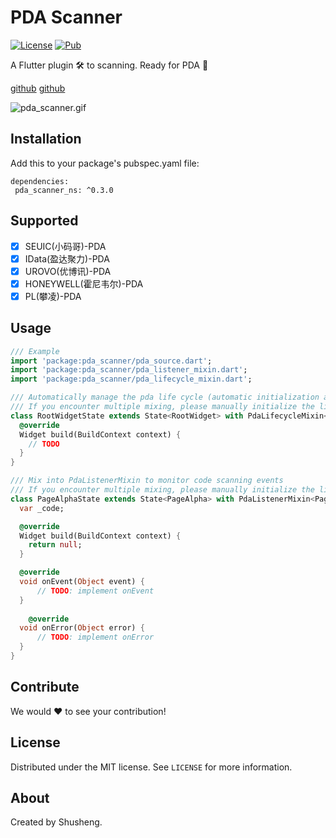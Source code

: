 # PDA Scanner
  
[![License][license-image]][license-url] 
[![Pub](https://img.shields.io/pub/v/pda_scanner.svg?style=flat-square)](https://pub.dartlang.org/packages/pda_scanner)

A Flutter plugin 🛠 to scanning. Ready for PDA 🚀 

[github](https://github.com/leyan95/pda_scanner)
[github](https://github.com/kazbekbet)

![pda_scanner.gif](https://upload-images.jianshu.io/upload_images/3646846-16ca17b573a765f2.gif?imageMogr2/auto-orient/strip%7CimageView2/2/w/320/format/webp)

## Installation

Add this to your package's pubspec.yaml file:

```
dependencies:
 pda_scanner_ns: ^0.3.0
```

## Supported

-  [x] SEUIC(小码哥)-PDA
-  [x] IData(盈达聚力)-PDA
-  [x] UROVO(优博讯)-PDA
-  [x] HONEYWELL(霍尼韦尔)-PDA
-  [x] PL(攀凌)-PDA

## Usage
```dart
/// Example
import 'package:pda_scanner/pda_source.dart';
import 'package:pda_scanner/pda_listener_mixin.dart';
import 'package:pda_scanner/pda_lifecycle_mixin.dart';

/// Automatically manage the pda life cycle (automatic initialization and automatic release), use PdaLifecycleMixin to mix into the app root component state.
/// If you encounter multiple mixing, please manually initialize the life cycle `super.initPdaLifecycle()` and release `super.disposePdaLifecycle()`
class RootWidgetState extends State<RootWidget> with PdaLifecycleMixin<RootWidget> {
  @override
  Widget build(BuildContext context) {
    // TODO
  }
}

/// Mix into PdaListenerMixin to monitor code scanning events
/// If you encounter multiple mixing, please manually initialize the life cycle `super.registerPdaListener()` and release `super.unRegisterPdaListener()`
class PageAlphaState extends State<PageAlpha> with PdaListenerMixin<PageAlpha> {
  var _code;

  @override
  Widget build(BuildContext context) {
    return null;
  }

  @override
  void onEvent(Object event) {
      // TODO: implement onEvent
  }
  
    @override
  void onError(Object error) {
      // TODO: implement onError
  }
}
```

## Contribute

We would ❤️ to see your contribution!

## License

Distributed under the MIT license. See ``LICENSE`` for more information.

## About

Created by Shusheng.

[license-image]: https://img.shields.io/badge/License-MIT-blue.svg
[license-url]: LICENSE
